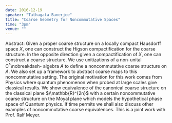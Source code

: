 ```yaml
---
date: 2016-12-19
speaker: "Tathagata Banerjee"
title: "Coarse Geometry for Noncommutative Spaces"
time: "3pm"
venue: ""
---
```

Abstract:
Given a proper coarse structure on a locally compact Hausdorff space $X$,
one can construct the Higson compactification for the coarse structure. In
the opposite direction given a compactification of $X$, one can construct
a coarse structure. We use unitizations of a non-unital C$^*$\\nobreakdash-
algebra $A$ to define a noncommutative coarse structure on $A$. We also
set up a framework to abstract coarse maps to this noncommutative setting.
The original motivation for this work comes from Physics where quantum
phenomenon when probed at large scales give classical results. We show
equivalence of the canonical coarse structure on the classical plane
$\\mathbb{R}^{2n}$ with a certain noncommutative coarse structure on the
Moyal plane which models the hypothetical phase space of Quantum physics.
If time permits we shall also discuss other examples of noncommutative
coarse equivalences. This is a joint work with Prof. Ralf Meyer.
